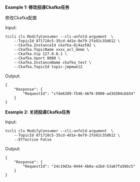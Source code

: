 **Example 1: 修改投递Ckafka任务**

修改Ckafka配置

Input: 

```
tccli cls ModifyConsumer --cli-unfold-argument  \
    --TopicId 871710c5-35cd-4d1e-8e79-2fa92c35d612 \
    --Ckafka.InstanceId ckafka-8j4az592 \
    --Ckafka.TopicName xxxx_acl_demo \
    --Ckafka.Vip 127.0.0.1 \
    --Ckafka.Vport 8080 \
    --Ckafka.InstanceName ckafka_test \
    --Ckafka.TopicId topic-jmpmwe12
```

Output: 
```
{
    "Response": {
        "RequestId": "cfde6389-f546-4676-8900-ad3d304cbb54"
    }
}
```

**Example 2: 关闭投递Ckafka任务**



Input: 

```
tccli cls ModifyConsumer --cli-unfold-argument  \
    --TopicId 871710c5-35cd-4d1e-8e79-2fa92c35d612 \
    --Effective False
```

Output: 
```
{
    "Response": {
        "RequestId": "24c19d3a-9444-4b0a-a1bd-53a87fa50bc5"
    }
}
```

